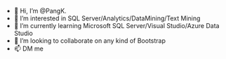- 👋 Hi, I’m @PangK.
- 👀 I’m interested in SQL Server/Analytics/DataMining/Text Mining
- 🌱 I’m currently learning Microsoft SQL Server/Visual Studio/Azure Data Studio
- 💞️ I’m looking to collaborate on any kind of Bootstrap
- 📫 DM me

<!---
PangAdomat/PangAdomat is a ✨ special ✨ repository because its `README.md` (this file) appears on your GitHub profile.
You can click the Preview link to take a look at your changes.
--->
